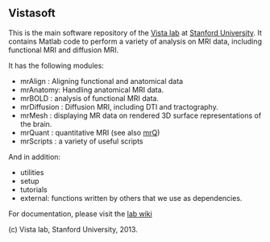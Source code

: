 ## Vistasoft

This is the main software repository of the [Vista lab](http://white.stanford.edu) at [Stanford University](http://stanford.edu). It contains Matlab code to perform a variety of analysis on MRI data, including functional MRI and diffusion MRI.

It has the following modules:

- mrAlign : Aligning functional and anatomical data
- mrAnatomy: Handling anatomical MRI data. 
- mrBOLD : analysis of functional MRI data.
- mrDiffusion : Diffusion MRI, including DTI and tractography.
- mrMesh : displaying MR data on rendered 3D surface representations of the brain.
- mrQuant : quantitative MRI (see also [mrQ](https://github.com/vistalab/mrQ))
- mrScripts : a variety of useful scripts

And in addition:
- utilities
- setup
- tutorials 
- external: functions written by others that we use as dependencies.

For documentation, please visit the [lab wiki](http://vistalab.stanford.edu/wiki)



(c) Vista lab, Stanford University, 2013. 
